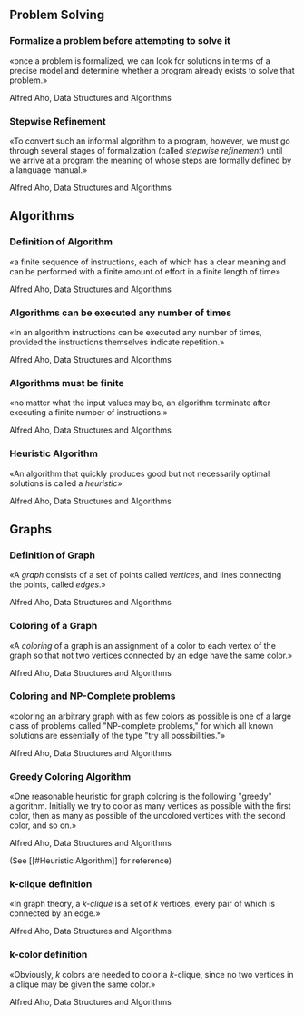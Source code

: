 ## Problem Solving

### Formalize a problem before attempting to solve it

«once a problem is formalized, we can look for solutions in terms of a precise model and determine whether a program already exists to solve that problem.»

Alfred Aho, Data Structures and Algorithms

### Stepwise Refinement

«To convert such an informal algorithm to a program, however, we must go through several stages of formalization (called _stepwise refinement_) until we arrive at a program the meaning of whose steps are formally defined by a language manual.»

Alfred Aho, Data Structures and Algorithms

## Algorithms

### Definition of Algorithm

«a finite sequence of instructions, each of which has a clear meaning and can be performed with a finite amount of effort in a finite length of time»

Alfred Aho, Data Structures and Algorithms

### Algorithms can be executed any number of times

«In an algorithm instructions can be executed any number of times, provided the instructions themselves indicate repetition.»

Alfred Aho, Data Structures and Algorithms

### Algorithms must be finite

«no matter what the input values may be, an algorithm terminate after executing a finite number of instructions.»

Alfred Aho, Data Structures and Algorithms

### Heuristic Algorithm

«An algorithm that quickly produces good but not necessarily optimal solutions is called a _heuristic_»

Alfred Aho, Data Structures and Algorithms

## Graphs

### Definition of Graph

«A _graph_ consists of a set of points called _vertices_, and lines connecting the points, called _edges_.»

Alfred Aho, Data Structures and Algorithms

### Coloring of a Graph

«A _coloring_ of a graph is an assignment of a color to each vertex of the graph so that not two vertices connected by an edge have the same color.»

Alfred Aho, Data Structures and Algorithms

### Coloring and NP-Complete problems

«coloring an arbitrary graph with as few colors as possible is one of a large class of problems called "NP-complete problems," for which all known solutions are essentially of the type "try all possibilities."»

Alfred Aho, Data Structures and Algorithms

### Greedy Coloring Algorithm

«One reasonable heuristic for graph coloring is the following "greedy" algorithm. Initially we try to color as many vertices as possible with the first color, then as many as possible of the uncolored vertices with the second color, and so on.»

Alfred Aho, Data Structures and Algorithms

(See [[#Heuristic Algorithm]] for reference)

### k-clique definition

«In graph theory, a _k-clique_ is a set of _k_ vertices, every pair of which is connected by an edge.»

Alfred Aho, Data Structures and Algorithms

### k-color definition

«Obviously, _k_ colors are needed to color a _k_-clique, since no two vertices in a clique may be given the same color.»

Alfred Aho, Data Structures and Algorithms